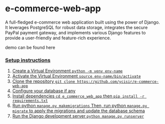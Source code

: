 # e-commerce-web-app
A full-fledged e-commerce web application built using the power of Django. It leverages PostgreSQL for robust data storage, integrates the secure PayPal payment gateway, and implements various Django features to provide a user-friendly and feature-rich experience.

demo can be found here <a href="https://shoppinglyx-efsn.onrender.com/">

### Setup instructions
1. Create a Virtual Environment `python -m venv env-name`
2. Activate the Virtual Environment `source env-name/bin/activate`
4. Clone the repository `git clone https://github.com/ycisir/e-commerce-web-app`
5. Configure your database if any
6. Install dependencies `cd e_commerce_web_app` then `pip install -r requirements.txt`
7. Run python `manage.py makemigrations` Then, run python `manage.py migrate` to apply the migrations and update the database schema
8. Run the Django development server `python manage.py runserver`
